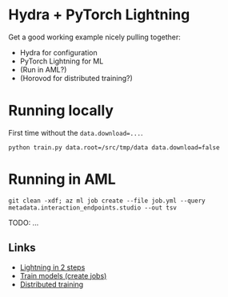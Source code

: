 # Hydra + PyTorch Lightning

Get a good working example nicely pulling together:

- Hydra for configuration
- PyTorch Lightning for ML
- (Run in AML?)
- (Horovod for distributed training?)

# Running locally

First time without the `data.download=...`.

```
python train.py data.root=/src/tmp/data data.download=false
```

# Running in AML

```
git clean -xdf; az ml job create --file job.yml --query metadata.interaction_endpoints.studio --out tsv
```

TODO: ...

## Links

- [Lightning in 2 steps](https://pytorch-lightning.readthedocs.io/en/stable/new-project.html)
- [Train models (create jobs)](https://azure.github.io/azureml-v2-preview/_build/html/quickstart/jobs.html)
- [Distributed training](https://azure.github.io/azureml-v2-preview/_build/html/quickstart/distributed-training.html)
